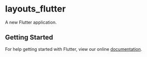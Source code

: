 # layouts_flutter

A new Flutter application.

## Getting Started

For help getting started with Flutter, view our online
[documentation](https://flutter.io/).
